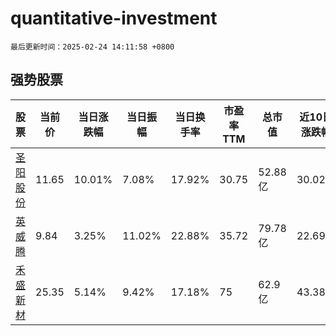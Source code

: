 # quantitative-investment

`最后更新时间：2025-02-24 14:11:58 +0800`

## 强势股票

|股票|当前价|当日涨跌幅|当日振幅|当日换手率|市盈率TTM|总市值|近10日涨跌幅|
|----|----|----|----|----|----|----|----|
|[圣阳股份](https://xueqiu.com/S/SZ002580)|11.65|10.01%|7.08%|17.92%|30.75|52.88亿|30.02%|
|[英威腾](https://xueqiu.com/S/SZ002334)|9.84|3.25%|11.02%|22.88%|35.72|79.78亿|22.69%|
|[禾盛新材](https://xueqiu.com/S/SZ002290)|25.35|5.14%|9.42%|17.18%|75|62.9亿|43.38%|
